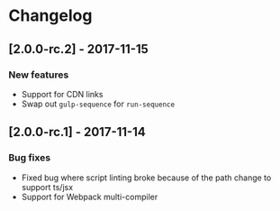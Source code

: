# Changelog

## [2.0.0-rc.2] - 2017-11-15
### New features
- Support for CDN links
- Swap out `gulp-sequence` for `run-sequence`

## [2.0.0-rc.1] - 2017-11-14
### Bug fixes
- Fixed bug where script linting broke because of the path change to support ts/jsx
- Support for Webpack multi-compiler
